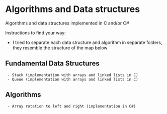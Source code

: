 # Algorithms and Data structures

  Algorithms and data structures implemented in C and/or C#

  Instructions to find your way:
  - I tried to separate each data structure and algorithm in separate folders, they resemble the structure of the map below

  ## Fundamental Data Structures
     - Stack (implementation with arrays and linked lists in C)
     - Queue (implementation with arrays and linked lists in C)

  ## Algorithms
     - Array rotation to left and right (implementation in C#)
